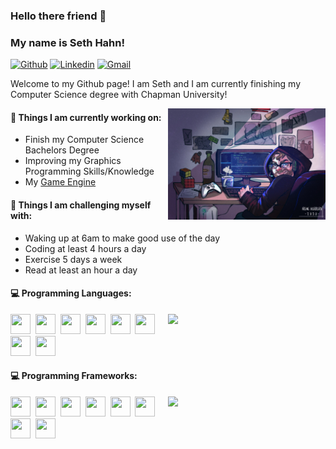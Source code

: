 ### Hello there friend 👋 
### My name is Seth Hahn!

[![Github](https://img.shields.io/badge/-Github-000?style=flat&logo=Github&logoColor=white)](https://github.com/swdhahn)
[![Linkedin](https://img.shields.io/badge/-LinkedIn-blue?style=flat&logo=Linkedin&logoColor=white)](https://www.linkedin.com/in/seth-hahn-3aa9b01b7/)
[![Gmail](https://img.shields.io/badge/-Gmail-c14438?style=flat&logo=Gmail&logoColor=white)](mailto:swdhahn@gmail.com)

Welcome to my Github page! I am Seth and I am currently finishing my Computer Science degree with Chapman University!  

<img align="right" alt="img" src="https://github.com/FernandoRoldan93/FernandoRoldan93/blob/master/cover_image.jpg" width="50%" height="auto" />


#### 🌱 Things I am currently working on: 
- Finish my Computer Science Bachelors Degree  
- Improving my Graphics Programming Skills/Knowledge
- My [Game Engine](https://github.com/swdhahn/bird-engine)

#### :muscle: Things I am challenging myself with:
- Waking up at 6am to make good use of the day
- Coding at least 4 hours a day
- Exercise 5 days a week
- Read at least an hour a day

#### :computer: Programming Languages: 
<p>
	<img width="50%" align="right" src="https://github-readme-stats.vercel.app/api?username=swdhahn&show_icons=true&hide_border=true" />

<img height="32" width="32" src="https://cdn.thekrishna.in/img/icon/python.svg" />&nbsp; 
<img height="32" width="32" src="https://cdn.thekrishna.in/img/icon/java.svg" />&nbsp;
<img height="32" width="32" src="https://cdn.thekrishna.in/img/icon/javascript.svg" />&nbsp; 
<img height="32" width="32" src="https://cdn.thekrishna.in/img/icon/html5.svg" />&nbsp; 
<img height="32" width="32" src="https://cdn.thekrishna.in/img/icon/css3.svg" />&nbsp; 
<img height="32" width="32" src="https://cdn.thekrishna.in/img/icon/php.svg" />&nbsp; 
<img height="32" width="32" src="https://cdn.thekrishna.in/img/icon/cplusplus.svg" />&nbsp;
<img height="32" width="32" src="https://cdn.thekrishna.in/img/icon/gnubash.svg" />&nbsp;
</p>

#### :computer: Programming Frameworks: 
<p>
	<img width="50%" align="right" src="https://github-readme-stats.vercel.app/api?username=swdhahn&show_icons=true&hide_border=true" />

<img height="32" width="32" src="https://cdn.thekrishna.in/img/icon/python.svg" />&nbsp; 
<img height="32" width="32" src="https://cdn.thekrishna.in/img/icon/java.svg" />&nbsp;
<img height="32" width="32" src="https://cdn.thekrishna.in/img/icon/javascript.svg" />&nbsp; 
<img height="32" width="32" src="https://cdn.thekrishna.in/img/icon/html5.svg" />&nbsp; 
<img height="32" width="32" src="https://cdn.thekrishna.in/img/icon/css3.svg" />&nbsp; 
<img height="32" width="32" src="https://cdn.thekrishna.in/img/icon/php.svg" />&nbsp; 
<img height="32" width="32" src="https://cdn.thekrishna.in/img/icon/cplusplus.svg" />&nbsp;
<img height="32" width="32" src="https://cdn.thekrishna.in/img/icon/gnubash.svg" />&nbsp;
</p>
